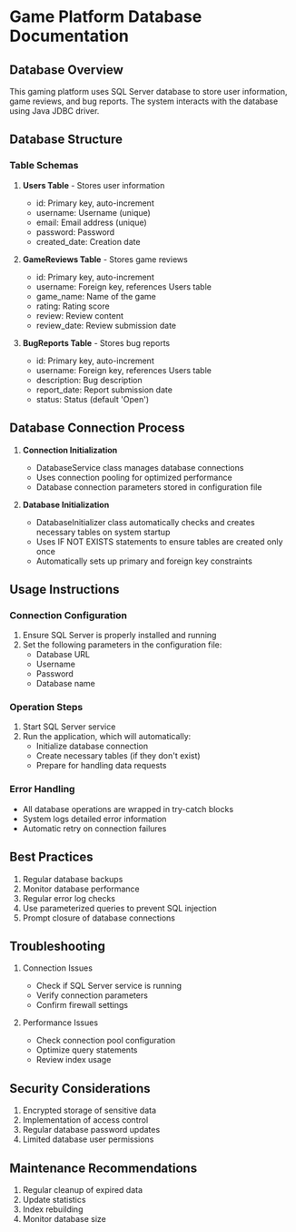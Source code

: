 # Game Platform Database Documentation

## Database Overview
This gaming platform uses SQL Server database to store user information, game reviews, and bug reports. The system interacts with the database using Java JDBC driver.

## Database Structure

### Table Schemas
1. **Users Table** - Stores user information
   - id: Primary key, auto-increment
   - username: Username (unique)
   - email: Email address (unique)
   - password: Password
   - created_date: Creation date

2. **GameReviews Table** - Stores game reviews
   - id: Primary key, auto-increment
   - username: Foreign key, references Users table
   - game_name: Name of the game
   - rating: Rating score
   - review: Review content
   - review_date: Review submission date

3. **BugReports Table** - Stores bug reports
   - id: Primary key, auto-increment
   - username: Foreign key, references Users table
   - description: Bug description
   - report_date: Report submission date
   - status: Status (default 'Open')

## Database Connection Process

1. **Connection Initialization**
   - DatabaseService class manages database connections
   - Uses connection pooling for optimized performance
   - Database connection parameters stored in configuration file

2. **Database Initialization**
   - DatabaseInitializer class automatically checks and creates necessary tables on system startup
   - Uses IF NOT EXISTS statements to ensure tables are created only once
   - Automatically sets up primary and foreign key constraints

## Usage Instructions

### Connection Configuration
1. Ensure SQL Server is properly installed and running
2. Set the following parameters in the configuration file:
   - Database URL
   - Username
   - Password
   - Database name

### Operation Steps
1. Start SQL Server service
2. Run the application, which will automatically:
   - Initialize database connection
   - Create necessary tables (if they don't exist)
   - Prepare for handling data requests

### Error Handling
- All database operations are wrapped in try-catch blocks
- System logs detailed error information
- Automatic retry on connection failures

## Best Practices
1. Regular database backups
2. Monitor database performance
3. Regular error log checks
4. Use parameterized queries to prevent SQL injection
5. Prompt closure of database connections

## Troubleshooting
1. Connection Issues
   - Check if SQL Server service is running
   - Verify connection parameters
   - Confirm firewall settings

2. Performance Issues
   - Check connection pool configuration
   - Optimize query statements
   - Review index usage

## Security Considerations
1. Encrypted storage of sensitive data
2. Implementation of access control
3. Regular database password updates
4. Limited database user permissions

## Maintenance Recommendations
1. Regular cleanup of expired data
2. Update statistics
3. Index rebuilding
4. Monitor database size

